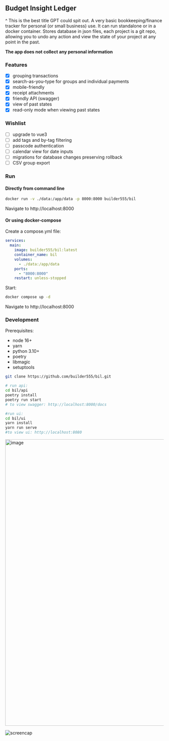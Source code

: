 ## Budget Insight Ledger

^ This is the best title GPT could spit out. A very basic bookkeeping/finance tracker for personal (or small business) use. It can run standalone or in a docker container.
Stores database in json files, each project is a git repo, allowing you to undo any action and view the state of your project at any point in the past.

**The app does not collect any personal information**

### Features
- [x] grouping transactions
- [x] search-as-you-type for groups and individual payments
- [x] mobile-friendly
- [x] receipt attachments
- [x] friendly API (swagger)
- [x] view of past states
- [x] read-only mode when viewing past states

### Wishlist
- [ ] upgrade to vue3
- [ ] add tags and by-tag filtering
- [ ] passcode authentication
- [ ] calendar view for date inputs
- [ ] migrations for database changes preserving rollback
- [ ] CSV group export

### Run

#### Directly from command line

```bash
docker run -v ./data:/app/data -p 8000:8000 builder555/bil
```

Navigate to http://localhost:8000

#### Or using docker-compose

Create a compose.yml file:

```yaml
services:
  main:
    image: builder555/bil:latest
    container_name: bil
    volumes:
      - ./data:/app/data
    ports:
      - "8000:8000"
    restart: unless-stopped
```

Start:

```bash
docker compose up -d
```

Navigate to http://localhost:8000

### Development

Prerequisites:

- node 16+
- yarn
- python 3.10+
- poetry
- libmagic
- setuptools

```bash
git clone https://github.com/builder555/bil.git

# run api:
cd bil/api
poetry install
poetry run start
# to view swagger: http://localhost:8000/docs

#run ui:
cd bil/ui
yarn install
yarn run serve
#to view ui: http://localhost:8080
```

<img width="908" alt="image" src="https://github.com/user-attachments/assets/57d4ee16-a166-4829-ab88-dab643b6a15d">

![screencap](https://github.com/user-attachments/assets/2cb7561a-dc1c-4649-9142-e4de9e3954b6)
